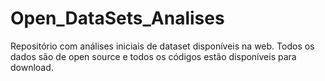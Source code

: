 # Open_DataSets_Analises
Repositório com análises iniciais de dataset disponíveis na web.
Todos os dados são de open source e todos os códigos estão disponíveis para download.
